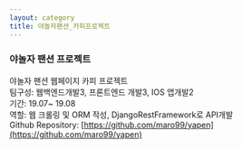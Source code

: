 ```yaml
---
layout: category
title: 야놀자팬션_카피프로젝트
---
```



### 야놀자 팬션 프로젝트  
야놀자 팬션 웹페이지 카피 프로젝트  
팀구성: 웹백엔드개발3, 프론트엔드 개발3, IOS 앱개발2    
기간: 19.07~ 19.08   
역할: 웹 크롤링 및 ORM 작성, DjangoRestFramework로 API개발  
Github Repository: [https://github.com/maro99/yapen](https://github.com/maro99/yapen)
